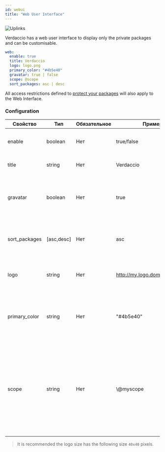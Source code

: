 ```yaml
---
id: webui
title: "Web User Interface"
---
```


![Uplinks](https://user-images.githubusercontent.com/558752/52916111-fa4ba980-32db-11e9-8a64-f4e06eb920b3.png)

Verdaccio has a web user interface to display only the private packages and can be customisable.

```yaml
web:
  enable: true
  title: Verdaccio
  logo: logo.png
  primary_color: "#4b5e40"
  gravatar: true | false
  scope: @scope
  sort_packages: asc | desc
```

All access restrictions defined to [protect your packages](protect-your-dependencies.md) will also apply to the Web Interface.

### Configuration

| Свойство      | Тип        | Обязательное | Пример                         | Поддержка  | Описание                                                                                                                                             |
| ------------- | ---------- | ------------ | ------------------------------ | ---------- | ---------------------------------------------------------------------------------------------------------------------------------------------------- |
| enable        | boolean    | Нет          | true/false                     | все        | allow to display the web interface                                                                                                                   |
| title         | string     | Нет          | Verdaccio                      | все        | HTML head title description                                                                                                                          |
| gravatar      | boolean    | Нет          | true                           | `>v4`   | Gravatars will be generated under the hood if this property is enabled                                                                               |
| sort_packages | [asc,desc] | Нет          | asc                            | `>v4`   | By default private packages are sorted by ascending                                                                                                  |
| logo          | string     | Нет          | http://my.logo.domain/logo.png | все        | a URI where logo is located (header logo)                                                                                                            |
| primary_color | string     | Нет          | "#4b5e40"                      | `>4`    | The primary color to use throughout the UI (header, etc)                                                                                             |
| scope         | string     | Нет          | \\@myscope                   | `>v3.x` | If you're using this registry for a specific module scope, specify that scope to set it in the webui instructions header (note: escape @ with \\@) |

> It is recommended the logo size has the following size `40x40` pixels.